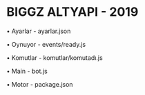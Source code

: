 # BIGGZ ALTYAPI - 2019

• Ayarlar - ayarlar.json

• Oynuyor - events/ready.js

• Komutlar - komutlar/komutadı.js

• Main - bot.js

• Motor - package.json
